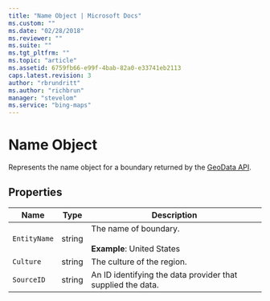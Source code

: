 ```yaml
---
title: "Name Object | Microsoft Docs"
ms.custom: ""
ms.date: "02/28/2018"
ms.reviewer: ""
ms.suite: ""
ms.tgt_pltfrm: ""
ms.topic: "article"
ms.assetid: 6759fb66-e99f-4bab-82a0-e33741eb2113
caps.latest.revision: 3
author: "rbrundritt"
ms.author: "richbrun"
manager: "stevelom"
ms.service: "bing-maps"
---
```


# Name Object

Represents the name object for a boundary returned by the [GeoData API](../../../spatial-data-services/geodata-api.md). 

## Properties

Name              | Type           | Description
----------------- | -------------- | ----------------------------------
`EntityName`      | string         | The name of boundary. <br/><br/>**Example**: United States
`Culture`         | string         | The culture of the region.
`SourceID`        | string         | An ID identifying the data provider that supplied the data. 

